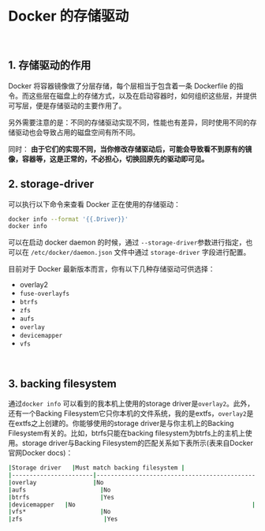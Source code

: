 # Docker 的存储驱动

‍

## 1. 存储驱动的作用

Docker 将容器镜像做了分层存储，每个层相当于包含着一条 Dockerfile 的指令。而这些层在磁盘上的存储方式，以及在启动容器时，如何组织这些层，并提供可写层，便是存储驱动的主要作用了。

另外需要注意的是：不同的存储驱动实现不同，性能也有差异，同时使用不同的存储驱动也会导致占用的磁盘空间有所不同。

同时： **由于它们的实现不同，当你修改存储驱动后，可能会导致看不到原有的镜像，容器等，这是正常的，不必担心，切换回原先的驱动即可见。**

## 2. storage-driver

可以执行以下命令来查看 Docker 正在使用的存储驱动：

```bash
docker info --format '{{.Driver}}'
docker info 
```

可以在启动 docker daemon 的时候，通过 `--storage-driver`​ 参数进行指定，也可以在 `/etc/docker/daemon.json`​ 文件中通过 `storage-driver`​ 字段进行配置。

目前对于 Docker 最新版本而言，你有以下几种存储驱动可供选择：

* overlay2
* ​`fuse-overlayfs`​
* ​`btrfs`​
* ​`zfs`​
* ​`aufs`​
* ​`overlay`​
* ​`devicemapper`​
* ​`vfs`​

‍

## 3. backing filesystem

通过`docker info`​ 可以看到的我本机上使用的storage driver是`overlay2`​。此外，还有一个Backing Filesystem它只你本机的文件系统，我的是extfs，`overlay2`​是在extfs之上创建的。你能够使用的storage driver是与你主机上的Backing Filesystem有关的。比如，btrfs只能在backing filesystem为btrfs上的主机上使用。storage driver与Backing Filesystem的匹配关系如下表所示(表来自Docker官网Docker docs)：

```bash
|Storage driver   |Must match backing filesystem |
|-----------------------|---------------------------------------------|
|overlay                |No                                                  |
|aufs                     |No                                                  |
|btrfs                    |Yes                                                 |
|devicemapper   |No                                                  |
|vfs*                     |No                                                   |
|zfs                       |Yes                                                  |
```
